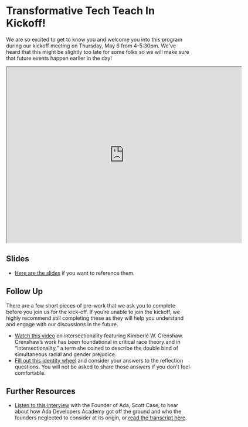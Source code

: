 # Transformative Tech Teach In Kickoff!

We are so excited to get to know you and welcome you into this program during our kickoff meeting on Thursday, May 6 from 4-5:30pm. We've heard that this might be slightly too late for some folks so we will make sure that future events happen earlier in the day!

<iframe src="https://drive.google.com/file/d/162S1nCvCj8jWVsxV65FQyelKbKLnARlX/preview" width="640" height="480"></iframe>

## Slides
- [Here are the slides](https://docs.google.com/presentation/d/14Bp60OD4V7gJIQqTNqnnsy5Cf9Lu_vM6agPih4DSfTI/edit?usp=sharing) if you want to reference them.

## Follow Up

There are a few short pieces of pre-work that we ask you to complete before you join us for the kick-off. If you’re unable to join the kickoff, we highly recommend still completing these as they will help you understand and engage with our discussions in the future.

- [Watch this video](https://www.youtube.com/watch?v=sWP92i7JLlQ) on intersectionality featuring Kimberlé W. Crenshaw. Crenshaw’s work has been foundational in critical race theory and in “intersectionality,” a term she coined to describe the double bind of simultaneous racial and gender prejudice. 
- [Fill out this identity wheel](https://drive.google.com/file/d/15GjuamanM0sXI-NtOTWTbcGJpOR7M4Mx/view) and consider your answers to the reflection questions. You will not be asked to share those answers if you don't feel comfortable.

## Further Resources
- [Listen to this interview](https://drive.google.com/file/d/1FE7Bf6IfALOUUKRTzjh6KhCGw0H3Yf2w/view) with the Founder of Ada, Scott Case, to hear about how Ada Developers Academy got off the ground and who the founders neglected to consider at its origin, or [read the transcript here](https://docs.google.com/document/d/1RBVPYYqsSzYJhvl4fgC3RptxELPWsZ3pSoNXlHZzg-E/edit?usp=sharing).
